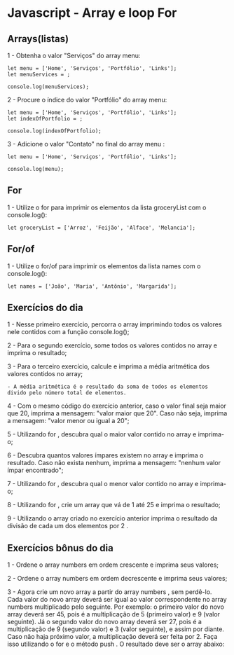 # Javascript - Array e loop For

## Arrays(listas)

1 - Obtenha o valor "Serviços" do array menu:

    let menu = ['Home', 'Serviços', 'Portfólio', 'Links'];
    let menuServices = ;

    console.log(menuServices);

2 - Procure o índice do valor "Portfólio" do array menu:

    let menu = ['Home', 'Serviços', 'Portfólio', 'Links'];
    let indexOfPortfolio = ;

    console.log(indexOfPortfolio);

3 - Adicione o valor "Contato" no final do array menu :

    let menu = ['Home', 'Serviços', 'Portfólio', 'Links'];

    console.log(menu);

## For

1 - Utilize o for para imprimir os elementos da lista groceryList com o console.log():

    let groceryList = ['Arroz', 'Feijão', 'Alface', 'Melancia'];

## For/of

1 - Utilize o for/of para imprimir os elementos da lista names com o console.log():

    let names = ['João', 'Maria', 'Antônio', 'Margarida'];

## Exercícios do dia

1 - Nesse primeiro exercício, percorra o array imprimindo todos os valores nele contidos com a função console.log();

2 - Para o segundo exercício, some todos os valores contidos no array e imprima o resultado;

3 - Para o terceiro exercício, calcule e imprima a média aritmética dos valores contidos no array;

    - A média aritmética é o resultado da soma de todos os elementos divido pelo número total de elementos.

4 - Com o mesmo código do exercício anterior, caso o valor final seja maior que 20, imprima a mensagem: "valor maior que 20". Caso não seja, imprima a mensagem: "valor menor ou igual a 20";

5 - Utilizando for , descubra qual o maior valor contido no array e imprima-o;

6 - Descubra quantos valores ímpares existem no array e imprima o resultado. Caso não exista nenhum, imprima a mensagem: "nenhum valor ímpar encontrado";

7 - Utilizando for , descubra qual o menor valor contido no array e imprima-o;

8 - Utilizando for , crie um array que vá de 1 até 25 e imprima o resultado;

9 - Utilizando o array criado no exercício anterior imprima o resultado da divisão de cada um dos elementos por 2 .

## Exercícios bônus do dia

1 - Ordene o array numbers em ordem crescente e imprima seus valores;

2 - Ordene o array numbers em ordem decrescente e imprima seus valores;

3 - Agora crie um novo array a partir do array numbers , sem perdê-lo. Cada valor do novo array deverá ser igual ao valor correspondente no array numbers multiplicado pelo seguinte. Por exemplo: o primeiro valor do novo array deverá ser 45, pois é a multiplicação de 5 (primeiro valor) e 9 (valor seguinte). Já o segundo valor do novo array deverá ser 27, pois é a multiplicação de 9 (segundo valor) e 3 (valor seguinte), e assim por diante. Caso não haja próximo valor, a multiplicação deverá ser feita por 2. Faça isso utilizando o for e o método push . O resultado deve ser o array abaixo:
